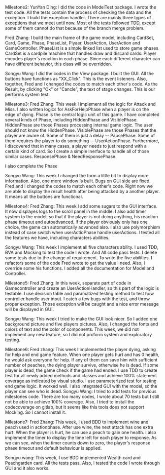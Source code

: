 Milestone2: 
YunYan Ding:
I did the code in ModelTest package. I wrote the test code. All the tests contain the process of checking the data and the exception. I build the exception handler. There are mainly three types of exceptions that we meet until now. Most of the tests followed TDD, except some of them cannot do that because of the branch merge problem.

Fred Zhang:
I build the main frame of the game model, including CardSet, Card, Game, Phase, PhaseList, Plyaer, UserAction, UserAction and GameController.
PhaseList is a simple linked list used to store game phases.
CardSet is a cardpile machine that handles draw and discard cards.
Player encodes player's reaction in each phase. Since each different character can have different behavior, this class will be overridden. 


Songyu Wang:
I did the codes in the View package. I built the GUI. All the buttons have functions as "XX_Click". This is the event listeners. Also, together, Fred and I changed the codes to match each other's code. As the Result, by clicking "Ok" or "Cancle", the text of stage changes. This is our performs system test.  

Milestone3:
Fred Zhang:
This week I implement all the logic for Attack and Miss. I also written logics for AskForHelpPhase when a player is on the edge of dying.
Phase is the central logic unit of this game. I have completed several kinds of Phase,
including HiddenPhase and VisiblePhase.
HiddenPhase are those Phases processing internal game logic. The user should not know the
HiddenPhase. VisiblePhase are those Phases that the player are aware of. Some of them is just a delay -- PausePhase. Some of them requires the player to do something -- UserActionPhase.
Furthermore, I discovered that in many cases, a player needs to just respond with a certain kind of card. So I create a simple Inerface to handle all of those similar cases. ResponsePhase & NeedResponsePhase.

I also complete the Phase

Songyu Wang:
This week I changed the form a little bit to display more information. Also, one more window is built. Bugs on GUI side are fixed. Fred and I changed the codes to match each other's code. Right now we are able to display the result health after being attacked by a another player. It means all the buttons are functional. 

Milestone4:
Fred Zhang:
This week I add some sugars to the GUI interface. It now displayes logs to the scroll panel in the middle.
I also add timer system to the model, so that if the player is not doing anything, his reaction phase timeout and autoadvanced. If the player obviously only has one choice, the game can automatically advanced also.
I also use polymorphism instead of case switch when userActioPhase handle userActions.
I tested all the features we have, including characters abilities.

Songyu Wang:
This week I implement all five characters ability. I used TDD, BVA and Mocking to test the code I wrote. And All code pass tests. I delete some tests due to the change of requirement. To write the five abilities, I refactors some of the code Fred wrote to get the value I need. Also, I override some his functions. I added all the documentation for Model and Controller.

Milestone5:
Fred Zhang:
In this week, separate part of code in Gamecontroller and create an UserActionHandler, so this part of the logic is testable.
I use decision table and paramatized testing method to test how controller handle user input. I catch a few bugs with the test, and throw proper exception.
Those exception will be caught and a nice error message will be displayed in GUI.

Songyu Wang:
This week I tried to make the GUI look nicer. So I added one background picture and five players pictures. Also, I changed the fonts and colors of text and the color of components. This week, we did not implement any new feature, so I did not proform system and exploratory testing. 


Milestone6:
Fred zhang:
This week I implemented the player dying, asking for help and end game feature. When one player gets hurt and has 0 health, he would ask everyone for help. If any of them can save him with sufficient number of peaches, the dying player survive, otherwise he is dead. If some player is dead, the game check if the game had ended.
I use TDD to create test for all newly added methods and classes and achieve 100% statement coverage as indicated by visual studio. I use parameterized test for testing end game logic. It worked well.
I also integrated GUI with the model, so the player can see who is dead.
Songyu Wang:
I tried to add tests for previous milestones code. There are too many codes, I wrote about 70 tests but I still not be able to achieve 100% coverage. Also, I tried to install the codecoverage on gitlab, but It seems like this tools does not support Mocking. So I cannot install it. 

Milestone7:
Fred Zhang:
This week, I used BDD to implement wine and peach used in actionphase. After use wine, the next attack has one extra hurt. When the player is hurt, he can use a peach to gain one health.
I also implement the timer to display the time left for each player to response. As we can see, when the timer counts down to zero, the player's response phase timeout and default behaviour is applied.

Songyu wang:
This week, I use BDD implemented Wealth card and Peachgarden card. All the tests pass. Also, I tested the code I wrote through GUI and it also works.
